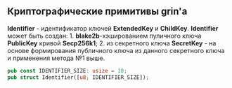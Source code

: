 ## Криптографические примитивы grin'a

**Identifier** - идентификатор ключей **ExtendedKey** и **ChildKey**. **Identifier** может быть создан:
    1. **blake2b**-хэшированием пуличного ключа **PublicKey** кривой **Secp256k1**;
    2. из секретного ключа **SecretKey** - на основе формирования публичного ключа из данного секретного ключа и применения метода №1 выше.

```rust
pub const IDENTIFIER_SIZE: usize = 10;
pub struct Identifier([u8; IDENTIFIER_SIZE]);
```

